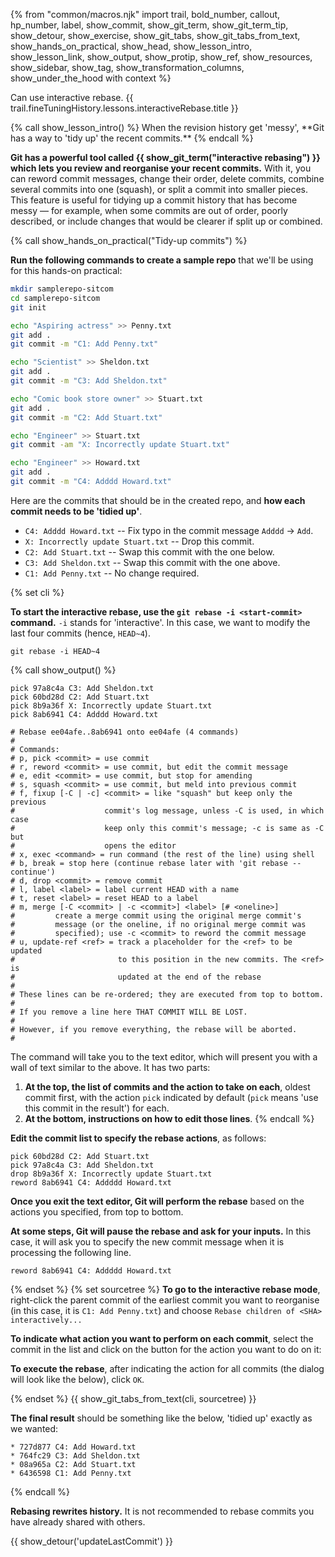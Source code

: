 {% from "common/macros.njk" import trail, bold_number, callout, hp_number, label, show_commit, show_git_term, show_git_term_tip, show_detour, show_exercise, show_git_tabs, show_git_tabs_from_text, show_hands_on_practical, show_head, show_lesson_intro, show_lesson_link, show_output, show_protip, show_ref, show_resources, show_sidebar, show_tag, show_transformation_columns, show_under_the_hood with context %}

<span id="prereqs"></span>
<span id="outcomes">Can use interactive rebase.</span>
<span id="title">{{ trail.fineTuningHistory.lessons.interactiveRebase.title }}</span>

<div id="body">
{% call show_lesson_intro() %}
When the revision history get 'messy', **Git has a way to 'tidy up' the recent commits.**
{% endcall %}

**Git has a powerful tool called {{ show_git_term("interactive rebasing") }} which lets you review and reorganise your recent commits.** With it, you can reword commit messages, change their order, delete commits, combine several commits into one (squash), or split a commit into smaller pieces. This feature is useful for tidying up a commit history that has become messy — for example, when some commits are out of order, poorly described, or include changes that would be clearer if split up or combined.

<!-- ================== start: HANDS-ON =========================== -->
{% call show_hands_on_practical("Tidy-up commits")  %}

**Run the following commands to create a sample repo** that we'll be using for this hands-on practical:

```bash
mkdir samplerepo-sitcom
cd samplerepo-sitcom
git init

echo "Aspiring actress" >> Penny.txt
git add .
git commit -m "C1: Add Penny.txt"

echo "Scientist" >> Sheldon.txt
git add .
git commit -m "C3: Add Sheldon.txt"

echo "Comic book store owner" >> Stuart.txt
git add .
git commit -m "C2: Add Stuart.txt"

echo "Engineer" >> Stuart.txt
git commit -am "X: Incorrectly update Stuart.txt"

echo "Engineer" >> Howard.txt
git add .
git commit -m "C4: Adddd Howard.txt"
```
Here are the commits that should be in the created repo, and **how each commit needs to be 'tidied up'**.
* `C4: Adddd Howard.txt` -- Fix typo in the commit message `Adddd` → `Add`.
* `X: Incorrectly update Stuart.txt` -- Drop this commit.
* `C2: Add Stuart.txt` -- Swap this commit with the one below.
* `C3: Add Sheldon.txt` -- Swap this commit with the one above.
* `C1: Add Penny.txt` -- No change required.

{% set cli %} <!-- ------ start: Git Tabs --------------->

**To start the interactive rebase, use the `git rebase -i <start-commit>` command.** `-i` stands for 'interactive'. In this case, we want to modify the last four commits (hence, `HEAD~4`).
```bash{.no-line-numbers}
git rebase -i HEAD~4
```
{% call show_output() %}
```bash{.no-line-numbers}
pick 97a8c4a C3: Add Sheldon.txt
pick 60bd28d C2: Add Stuart.txt
pick 8b9a36f X: Incorrectly update Stuart.txt
pick 8ab6941 C4: Adddd Howard.txt

# Rebase ee04afe..8ab6941 onto ee04afe (4 commands)
#
# Commands:
# p, pick <commit> = use commit
# r, reword <commit> = use commit, but edit the commit message
# e, edit <commit> = use commit, but stop for amending
# s, squash <commit> = use commit, but meld into previous commit
# f, fixup [-C | -c] <commit> = like "squash" but keep only the previous
#                    commit's log message, unless -C is used, in which case
#                    keep only this commit's message; -c is same as -C but
#                    opens the editor
# x, exec <command> = run command (the rest of the line) using shell
# b, break = stop here (continue rebase later with 'git rebase --continue')
# d, drop <commit> = remove commit
# l, label <label> = label current HEAD with a name
# t, reset <label> = reset HEAD to a label
# m, merge [-C <commit> | -c <commit>] <label> [# <oneline>]
#         create a merge commit using the original merge commit's
#         message (or the oneline, if no original merge commit was
#         specified); use -c <commit> to reword the commit message
# u, update-ref <ref> = track a placeholder for the <ref> to be updated
#                       to this position in the new commits. The <ref> is
#                       updated at the end of the rebase
#
# These lines can be re-ordered; they are executed from top to bottom.
#
# If you remove a line here THAT COMMIT WILL BE LOST.
#
# However, if you remove everything, the rebase will be aborted.
#
```
The command will take you to the text editor, which will present you with a wall of text similar to the above. It has two parts:

1. **At the top, the list of commits and the action to take on each**, oldest commit first, with the action `pick` indicated by default (`pick` means 'use this commit in the result') for each.
1. **At the bottom, instructions on how to edit those lines**.
{% endcall %}

**Edit the commit list to specify the rebase actions**, as follows:
```bash{.no-line-numbers}
pick 60bd28d C2: Add Stuart.txt
pick 97a8c4a C3: Add Sheldon.txt
drop 8b9a36f X: Incorrectly update Stuart.txt
reword 8ab6941 C4: Addddd Howard.txt
```
**Once you exit the text editor, Git will perform the rebase** based on the actions you specified, from top to bottom.

**At some steps, Git will pause the rebase and ask for your inputs.** In this case, it will ask you to specify the new commit message when it is processing the following line.
```bash{.no-line-numbers}
reword 8ab6941 C4: Addddd Howard.txt
```

{% endset %}
{% set sourcetree %}
**To go to the interactive rebase mode**, right-click the parent commit of the earliest commit you want to reorganise (in this case, it is `C1: Add Penny.txt`) and choose `Rebase children of <SHA> interactively...`<br>
<pic src="images/sourcetreeRightClickToRebase.png" width="500" />

**To indicate what action you want to perform on each commit**, select the commit in the list and click on the button for the action you want to do on it:<br>
<pic src="images/sourcetreeIndicateModifications.png" width="700" />

**To execute the rebase**, after indicating the action for all commits (the dialog will look like the below), click `OK`.<br>
<pic src="images/sourcetreeExecuteModifications.png" width="700" />

{% endset %}
{{ show_git_tabs_from_text(cli, sourcetree) }}
<!-- ------ end: Git Tabs -------------------------------->

**The final result** should be something like the below, 'tidied up' exactly as we wanted:
```{.no-line-numbers}
* 727d877 C4: Add Howard.txt
* 764fc29 C3: Add Sheldon.txt
* 08a965a C2: Add Stuart.txt
* 6436598 C1: Add Penny.txt
```
{% endcall %}<!-- ===== end: HANDS-ON ============================ -->

<box type="warning" seamless>

**Rebasing rewrites history.** It is not recommended to rebase commits you have already shared with others.
</box>

</div>
<div id="extras">
{{ show_detour('updateLastCommit') }}
</div>
